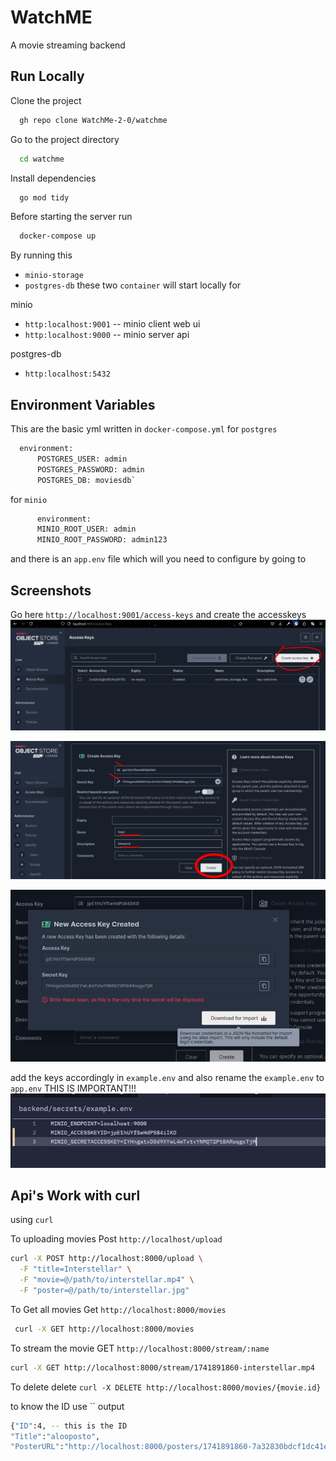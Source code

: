 
# WatchME

A movie streaming backend



## Run Locally

Clone the project

```bash
  gh repo clone WatchMe-2-0/watchme
```

Go to the project directory

```bash
  cd watchme
```

Install dependencies

```bash
  go mod tidy
```

Before starting the server run


```bash
  docker-compose up
```
By running this
- `minio-storage`
- `postgres-db`
these two `container` will start locally for

minio
- `http:localhost:9001` -- minio client web ui
- `http:localhost:9000` -- minio server api

postgres-db
- `http:localhost:5432`


## Environment Variables

This are the basic yml written in `docker-compose.yml`
for `postgres`
```bash
  environment:
      POSTGRES_USER: admin
      POSTGRES_PASSWORD: admin
      POSTGRES_DB: moviesdb`
```
for `minio`
```bash
      environment:
      MINIO_ROOT_USER: admin
      MINIO_ROOT_PASSWORD: admin123
```

and there is an `app.env` file which will you need to configure by going to


## Screenshots
Go here
`http://localhost:9001/access-keys`
and create the accesskeys
![go and create the access keys](ss/Screenshot_20250314_014825.png)

![add name description and create](ss/Screenshot_20250314_015113.png)

![copy accesskeys and secret keys also you can download csv](ss/Screenshot_20250314_015234.png)

add the keys accordingly in `example.env` and also rename the `example.env` to `app.env`
THIS IS IMPORTANT!!!
![pust keys in the file](ss/Screenshot_20250314_015338.png)


## Api's Work with curl


using `curl`

To uploading movies
Post `http://localhost/upload`
```bash
curl -X POST http://localhost:8000/upload \
  -F "title=Interstellar" \
  -F "movie=@/path/to/interstellar.mp4" \
  -F "poster=@/path/to/interstellar.jpg"
```
To Get all movies
Get `http://localhost:8000/movies`
```bash
 curl -X GET http://localhost:8000/movies
```
To stream the movie
GET `http://localhost:8000/stream/:name`
```bash
curl -X GET http://localhost:8000/stream/1741891860-interstellar.mp4
```
To delete
delete `curl -X DELETE http://localhost:8000/movies/{movie.id}`

to know the ID use
``
output
```bash
{"ID":4, -- this is the ID
"Title":"alooposto",
"PosterURL":"http://localhost:8000/posters/1741891860-7a32830bdcf1dc41e5245d6a944406a2.jpg","StreamURL":"http://localhost:8000/stream/1741891860-alooposto.mp4","CreatedAt":"2025-03-14T00:21:00.976905+05:30"}
```
